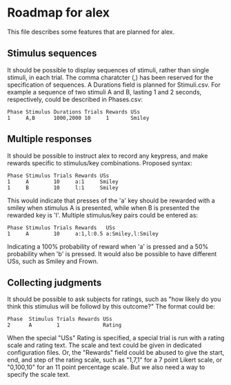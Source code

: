 Roadmap for alex
================

This file describes some features that are planned for alex.

Stimulus sequences
------------------

It should be possible to display sequences of stimuli, rather than
single stimuli, in each trial. The comma charatcter (,) has been
reserved for the specification of sequences. A Durations field is
planned for Stimuli.csv. For example a sequence of two stimuli A and
B, lasting 1 and 2 seconds, respectively, could be described in
Phases.csv:

    Phase Stimulus Durations Trials Rewards USs
    1     A,B      1000,2000 10     1       Smiley

Multiple responses
------------------

It should be possible to instruct alex to record any keypress, and
make rewards specific to stimulus/key combinations. Proposed syntax:

    Phase Stimulus Trials Rewards USs
    1     A        10     a:1     Smiley
    1     B        10     l:1     Smiley

This would indicate that presses of the 'a' key should be rewarded
with a smiley when stimulus A is presented, while when B is presented
the rewarded key is 'l'. Multiple stimulus/key pairs could be entered
as:

    Phase Stimulus Trials Rewards   USs
    1     A        10     a:1,l:0.5 a:Smiley,l:Smiley

Indicating a 100% probability of reward when 'a' is pressed and a 50%
probability when 'b' is pressed. It would also be possible to have
different USs, such as Smiley and Frown.


Collecting judgments
--------------------

It should be possible to ask subjects for ratings, such as "how likely
do you think this stimulus will be followd by this outcome?" The
format could be:

    Phase  Stimulus Trials Rewards USs
    2      A        1              Rating

When the special "USs" Rating is specified, a special trial is run
with a rating scale and rating text. The scale and text could be given
in dedicated configuration files. Or, the "Rewards" field could be
abused to give the start, end, and step of the rating scale, such as
"1,7,1" for a 7 point Likert scale, or "0,100,10" for an 11 point
percentage scale. But we also need a way to specify the scale text.